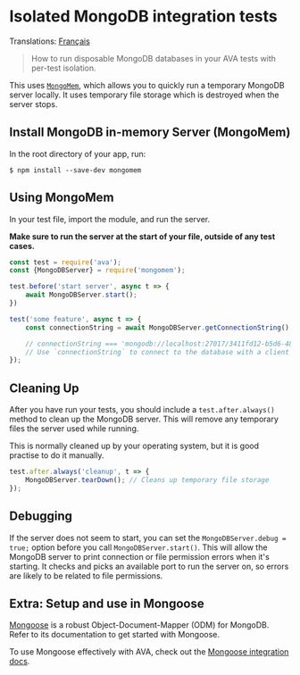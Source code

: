 # Isolated MongoDB integration tests

Translations: [Français](https://github.com/avajs/ava-docs/blob/master/fr_FR/docs/recipes/isolated-mongodb-integration-tests.md)

> How to run disposable MongoDB databases in your AVA tests with per-test isolation.

This uses [`MongoMem`](https://github.com/CImrie/mongomem), which allows you to quickly run a temporary MongoDB server locally. It uses temporary file storage which is destroyed when the server stops.


## Install MongoDB in-memory Server (MongoMem)

In the root directory of your app, run:

```console
$ npm install --save-dev mongomem
```


## Using MongoMem

In your test file, import the module, and run the server.

**Make sure to run the server at the start of your file, outside of any test cases.**

```js
const test = require('ava');
const {MongoDBServer} = require('mongomem');

test.before('start server', async t => {
	await MongoDBServer.start();
})

test('some feature', async t => {
	const connectionString = await MongoDBServer.getConnectionString();

	// connectionString === 'mongodb://localhost:27017/3411fd12-b5d6-4860-854c-5bbdb011cb93'
	// Use `connectionString` to connect to the database with a client of your choice. See below for usage with Mongoose.
});
```


## Cleaning Up

After you have run your tests, you should include a `test.after.always()` method to clean up the MongoDB server. This will remove any temporary files the server used while running.

This is normally cleaned up by your operating system, but it is good practise to do it manually.

```js
test.after.always('cleanup', t => {
	MongoDBServer.tearDown(); // Cleans up temporary file storage
});
```


## Debugging

If the server does not seem to start, you can set the `MongoDBServer.debug = true;` option before you call `MongoDBServer.start()`. This will allow the MongoDB server to print connection or file permission errors when it's starting. It checks and picks an available port to run the server on, so errors are likely to be related to file permissions.

## Extra: Setup and use in Mongoose

[Mongoose](http://mongoosejs.com) is a robust Object-Document-Mapper (ODM) for MongoDB. Refer to its documentation to get started with Mongoose.

To use Mongoose effectively with AVA, check out the [Mongoose integration docs](endpoint-testing-with-mongoose.md).
